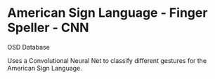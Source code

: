 # American Sign Language - Finger Speller - CNN


OSD Database

Uses a Convolutional Neural Net to classify different gestures for the American Sign Language.